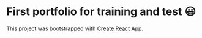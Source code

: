 # First portfolio for training and test :smiley:

This project was bootstrapped with [Create React App](https://github.com/facebook/create-react-app).